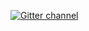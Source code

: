 <a href="https://gitter.im/amark/gun?utm_source=badge&utm_medium=badge&utm_campaign=pr-badge&utm_content=badge"><img align="center" alt="Gitter channel" src="https://badges.gitter.im/Join%20Chat.svg" /></a>